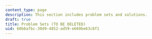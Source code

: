 ```yaml
---
content_type: page
description: This section includes problem sets and solutions.
draft: true
title: Problem Sets (TO BE DELETED)
uid: 60b6afbc-30d9-4852-ad59-e669be63c8f1
---
```

